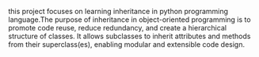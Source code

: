 this project focuses on learning inheritance in python programming language.The purpose of inheritance in object-oriented programming is to promote code reuse, reduce redundancy, and create a hierarchical structure of classes. It allows subclasses to inherit attributes and methods from their superclass(es), enabling modular and extensible code design.
